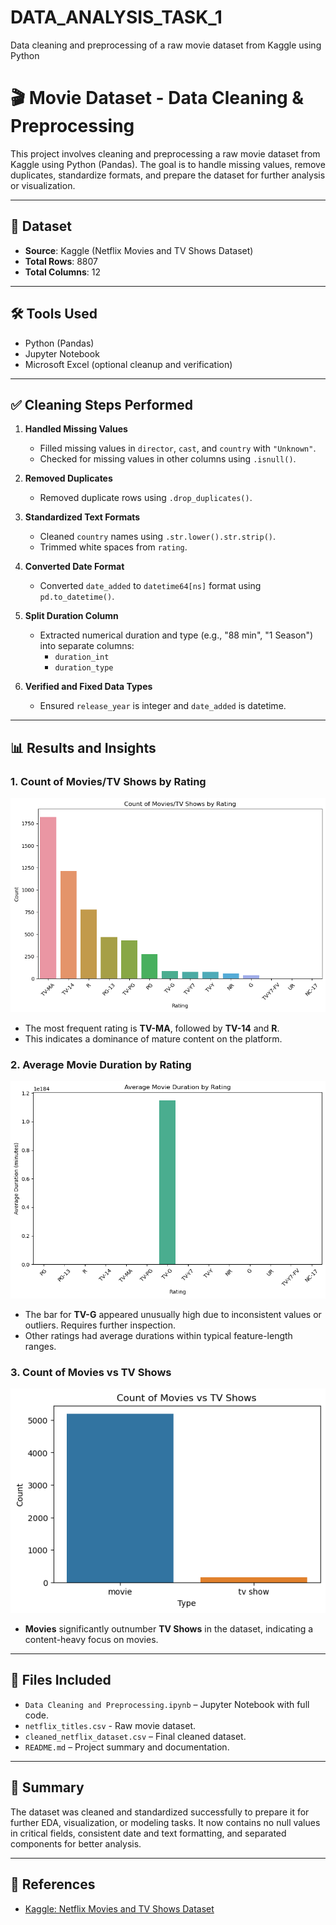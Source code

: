
# DATA_ANALYSIS_TASK_1
Data cleaning and preprocessing of a raw movie dataset from Kaggle using Python

# 🎬 Movie Dataset - Data Cleaning & Preprocessing

This project involves cleaning and preprocessing a raw movie dataset from Kaggle using Python (Pandas). The goal is to handle missing values, remove duplicates, standardize formats, and prepare the dataset for further analysis or visualization.

---

## 📁 Dataset

- **Source**: Kaggle (Netflix Movies and TV Shows Dataset)
- **Total Rows**: 8807
- **Total Columns**: 12

---

## 🛠️ Tools Used

- Python (Pandas)
- Jupyter Notebook
- Microsoft Excel (optional cleanup and verification)

---

## ✅ Cleaning Steps Performed

1. **Handled Missing Values**
   - Filled missing values in `director`, `cast`, and `country` with `"Unknown"`.
   - Checked for missing values in other columns using `.isnull()`.

2. **Removed Duplicates**
   - Removed duplicate rows using `.drop_duplicates()`.

3. **Standardized Text Formats**
   - Cleaned `country` names using `.str.lower().str.strip()`.
   - Trimmed white spaces from `rating`.

4. **Converted Date Format**
   - Converted `date_added` to `datetime64[ns]` format using `pd.to_datetime()`.

5. **Split Duration Column**
   - Extracted numerical duration and type (e.g., "88 min", "1 Season") into separate columns:
     - `duration_int`
     - `duration_type`

6. **Verified and Fixed Data Types**
   - Ensured `release_year` is integer and `date_added` is datetime.

---

## 📊 Results and Insights

### 1. Count of Movies/TV Shows by Rating
![Rating Count](rating.png)
- The most frequent rating is **TV-MA**, followed by **TV-14** and **R**.
- This indicates a dominance of mature content on the platform.


### 2. Average Movie Duration by Rating
![Rating Count](avg_duration.png)
- The bar for **TV-G** appeared unusually high due to inconsistent values or outliers. Requires further inspection.
- Other ratings had average durations within typical feature-length ranges.

### 3. Count of Movies vs TV Shows
![Rating Count](movie_vs_tvshows.png)
- **Movies** significantly outnumber **TV Shows** in the dataset, indicating a content-heavy focus on movies.

---

## 📄 Files Included

- `Data Cleaning and Preprocessing.ipynb` – Jupyter Notebook with full code.
- `netflix_titles.csv` - Raw movie dataset.
- `cleaned_netflix_dataset.csv` – Final cleaned dataset.
- `README.md` – Project summary and documentation.

---

## 📌 Summary

The dataset was cleaned and standardized successfully to prepare it for further EDA, visualization, or modeling tasks. It now contains no null values in critical fields, consistent date and text formatting, and separated components for better analysis.

---

## 🔗 References

- [Kaggle: Netflix Movies and TV Shows Dataset](https://www.kaggle.com/datasets/shivamb/netflix-shows)

